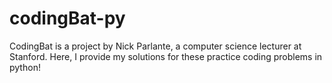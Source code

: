 # codingBat-py
CodingBat is a project by Nick Parlante, a computer science lecturer at Stanford. Here, I provide my solutions for these practice coding problems in python!
